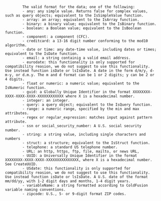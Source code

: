 
			The valid format for the data; one of the following:
			- any: any simple value. Returns false for complex values, such as query objects; equivalent to the IsSimpleValue function.
			- array: an array; equivalent to the IsArray function.
			- binary: a binary value; equivalent to the IsBinary function.
			- boolean: a Boolean value; equivalent to the IsBoolean function.
			- component: a component (CFC).
			- creditcard: a 13-16 digit number conforming to the mod10 algorithm.
			- date or time: any date-time value, including dates or times; equivalent to the IsDate function.
			- email: a string containig a valid email address.
			- eurodate: this functionality is only supported for compatibility reasion, we do not suggest to use this functionality. Use instead function isDate or lsIsDate. A date in the form d/m/y, d-m-y, or d.m.y. The m and d format can be 1 or 2 digits; y can be 2 or 4 digits.
			- float or numeric: a numeric value; equivalent to the IsNumeric function.
			- guid: a Globally Unique Identifier in the format XXXXXXXX-XXXX-XXXX-XXXX-XXXXXXXXXXXX where X is a hexadecimal number.
			- integer: an integer.
			- query: a query object; equivalent to the IsQuery function.
			- range: a numeric range, specified by the min and max attributes.
			- regex or regular_expression: matches input against pattern attribute.
			- ssn or social_security_number: A U.S. social security number.
			- string: a string value, including single characters and numbers
			- struct: a structure; equivalent to the IsStruct function.
			- telephone: a standard US telephone number.
			- URL: an http, https, ftp, file, mailto, or news URL,
			- UUID: a Universally Unique Identifier in the format XXXXXXXX-XXXX-XXXX-XXXXXXXXXXXXXXX, where X is a hexadecimal number. See CreateUUID.
			- USdate: this functionality is only supported for compatibility reasion, we do not suggest to use this functionality. Use instead function isDate or lsIsDate. A U.S. date of the format mm/dd/yy, with 1-2 digit days and months, 1-4 digit years.
			- variableName: a string formatted according to ColdFusion variable naming conventions.
			- zipcode: U.S., 5- or 9-digit format ZIP codes.